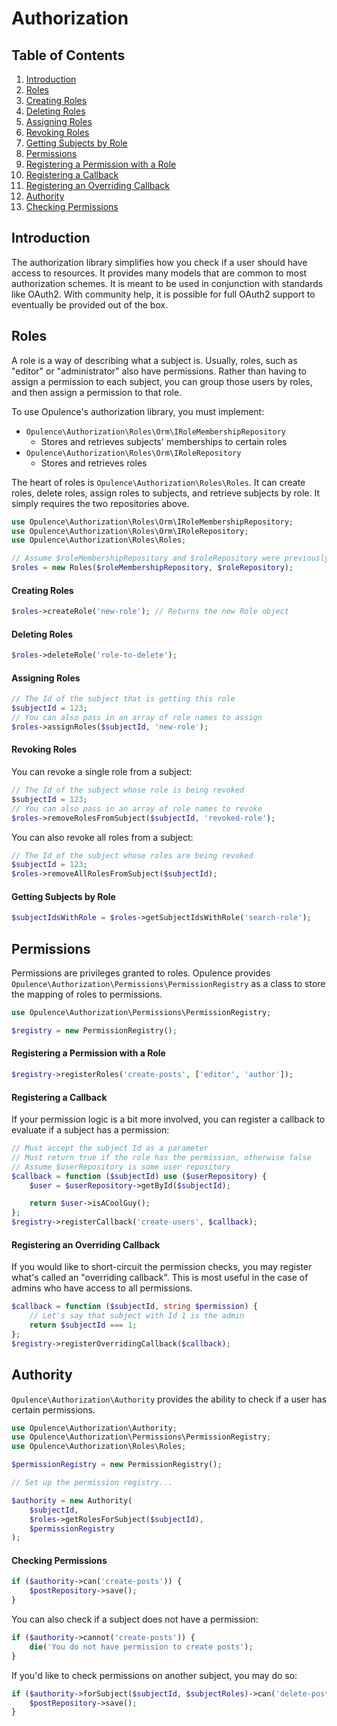 # Authorization

## Table of Contents
1. [Introduction](#introduction)
2. [Roles](#roles)
  1. [Creating Roles](#creating-roles)
  2. [Deleting Roles](#deleting-roles)
  3. [Assigning Roles](#assigning-roles)
  4. [Revoking Roles](#revoking-roles)
  5. [Getting Subjects by Role](#getting-subjects-by-role)
3. [Permissions](#permissions)
  1. [Registering a Permission with a Role](#registering-permission-with-role)
  2. [Registering a Callback](#registering-a-callback)
  3. [Registering an Overriding Callback](#registering-overriding-callback)
4. [Authority](#authority)
  1. [Checking Permissions](#checking-permissions)

<h2 id="introduction">Introduction</h2>

The authorization library simplifies how you check if a user should have access to resources.  It provides many models that are common to most authorization schemes.  It is meant to be used in conjunction with standards like OAuth2.  With community help, it is possible for full OAuth2 support to eventually be provided out of the box.

<h2 id="roles">Roles</h2>

A role is a way of describing what a subject is.  Usually, roles, such as "editor" or "administrator" also have permissions.  Rather than having to assign a permission to each subject, you can group those users by roles, and then assign a permission to that role.

To use Opulence's authorization library, you must implement:

* `Opulence\Authorization\Roles\Orm\IRoleMembershipRepository`
  * Stores and retrieves subjects' memberships to certain roles
* `Opulence\Authorization\Roles\Orm\IRoleRepository`
  * Stores and retrieves roles

The heart of roles is `Opulence\Authorization\Roles\Roles`.  It can create roles, delete roles, assign roles to subjects, and retrieve subjects by role.  It simply requires the two repositories above.

```php
use Opulence\Authorization\Roles\Orm\IRoleMembershipRepository;
use Opulence\Authorization\Roles\Orm\IRoleRepository;
use Opulence\Authorization\Roles\Roles;

// Assume $roleMembershipRepository and $roleRepository were previously set
$roles = new Roles($roleMembershipRepository, $roleRepository);
```

<h4 id="creating-roles">Creating Roles</h4>

```php
$roles->createRole('new-role'); // Returns the new Role object
```

<h4 id="deleting-roles">Deleting Roles</h4>

```php
$roles->deleteRole('role-to-delete');
```

<h4 id="assigning-roles">Assigning Roles</h4>

```php
// The Id of the subject that is getting this role
$subjectId = 123;
// You can also pass in an array of role names to assign
$roles->assignRoles($subjectId, 'new-role');
```

<h4 id="revoking-roles">Revoking Roles</h4>

You can revoke a single role from a subject:
```php
// The Id of the subject whose role is being revoked
$subjectId = 123;
// You can also pass in an array of role names to revoke
$roles->removeRolesFromSubject($subjectId, 'revoked-role');
```

You can also revoke all roles from a subject:
```php
// The Id of the subject whose roles are being revoked
$subjectId = 123;
$roles->removeAllRolesFromSubject($subjectId);
```

<h4 id="getting-subjects-by-role">Getting Subjects by Role</h4>

```php
$subjectIdsWithRole = $roles->getSubjectIdsWithRole('search-role');
```

<h2 id="permissions">Permissions</h2>

Permissions are privileges granted to roles.  Opulence provides `Opulence\Authorization\Permissions\PermissionRegistry` as a class to store the mapping of roles to permissions.

```php
use Opulence\Authorization\Permissions\PermissionRegistry;

$registry = new PermissionRegistry();
```

<h4 id="registering-permission-with-role">Registering a Permission with a Role</h4>

```php
$registry->registerRoles('create-posts', ['editor', 'author']);
```

<h4 id="registering-a-callback">Registering a Callback</h4>

If your permission logic is a bit more involved, you can register a callback to evaluate if a subject has a permission:

```php
// Must accept the subject Id as a parameter
// Must return true if the role has the permission, otherwise false
// Assume $userRepository is some user repository
$callback = function ($subjectId) use ($userRepository) {
    $user = $userRepository->getById($subjectId);

    return $user->isACoolGuy();
};
$registry->registerCallback('create-users', $callback);
```

<h4 id="registering-overriding-callback">Registering an Overriding Callback</h4>

If you would like to short-circuit the permission checks, you may register what's called an "overriding callback".  This is most useful in the case of admins who have access to all permissions.

```php
$callback = function ($subjectId, string $permission) {
    // Let's say that subject with Id 1 is the admin
    return $subjectId === 1;
};
$registry->registerOverridingCallback($callback);
```

<h2 id="authority">Authority</h2>

`Opulence\Authorization\Authority` provides the ability to check if a user has certain permissions.

```php
use Opulence\Authorization\Authority;
use Opulence\Authorization\Permissions\PermissionRegistry;
use Opulence\Authorization\Roles\Roles;

$permissionRegistry = new PermissionRegistry();

// Set up the permission registry...

$authority = new Authority(
    $subjectId,
    $roles->getRolesForSubject($subjectId),
    $permissionRegistry
);
```

<h4 id="checking-permissions">Checking Permissions</h4>

```php
if ($authority->can('create-posts')) {
    $postRepository->save();
}
```

You can also check if a subject does not have a permission:

```php
if ($authority->cannot('create-posts')) {
    die('You do not have permission to create posts');
}
```

If you'd like to check permissions on another subject, you may do so:

```php
if ($authority->forSubject($subjectId, $subjectRoles)->can('delete-posts')) {
    $postRepository->save();
}
```
